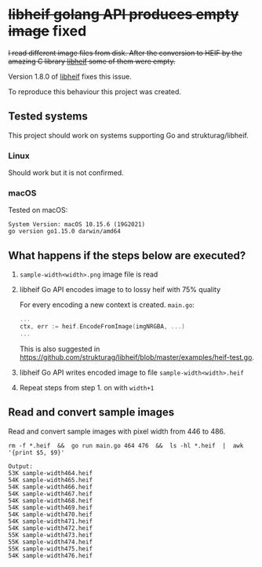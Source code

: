 # ~~libheif golang API produces empty image~~ fixed

~~I read different image files from disk. After the conversion to HEIF by the amazing C library [libheif](https://github.com/strukturag/libheif) some of them were empty.~~

Version 1.8.0 of [libheif](https://github.com/strukturag/libheif) fixes this issue.

To reproduce this behaviour this project was created.

## Tested systems

This project should work on systems supporting Go and strukturag/libheif.

### Linux

Should work but it is not confirmed.

### macOS

Tested on macOS:

```
System Version: macOS 10.15.6 (19G2021)
go version go1.15.0 darwin/amd64
```

## What happens if the steps below are executed?

1. `sample-width<width>.png` image file is read

1. libheif Go API encodes image to to lossy heif with 75% quality

    For every encoding a new context is created. `main.go`:
    ```go
    ...
    ctx, err := heif.EncodeFromImage(imgNRGBA, ...)
    ...
    ```
    This is also suggested in https://github.com/strukturag/libheif/blob/master/examples/heif-test.go.

1. libheif Go API writes encoded image to file `sample-width<width>.heif`

1. Repeat steps from step 1. on with `width+1`

## Read and convert sample images

Read and convert sample images with pixel width from 446 to 486.

```
rm -f *.heif  &&  go run main.go 464 476  &&  ls -hl *.heif  |  awk '{print $5, $9}'

Output:
53K sample-width464.heif
54K sample-width465.heif
54K sample-width466.heif
54K sample-width467.heif
54K sample-width468.heif
54K sample-width469.heif
54K sample-width470.heif
54K sample-width471.heif
54K sample-width472.heif
55K sample-width473.heif
55K sample-width474.heif
55K sample-width475.heif
54K sample-width476.heif
```
